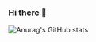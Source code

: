 ### Hi there 👋
![Anurag's GitHub stats](https://github-readme-stats.vercel.app/api?username=CactusDad&show_icons=true&theme=radical&count_private=true&show_owner=true)
